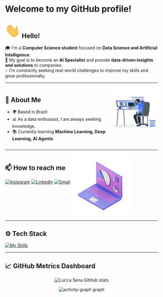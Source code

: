 # Welcome to my GitHub profile!

<h2><img src="imgs/214644152-52f47eb3-5e31-4f47-8758-05c9468d5596.gif" width="50px"> Hello!</h2>

🎓 I'm a **Computer Science student** focused on **Data Science and Artificial Intelligence**.  
🚀 My goal is to become an **AI Specialist** and provide **data-driven insights and solutions** to companies.  
💡 I’m constantly seeking real-world challenges to improve my skills and grow professionally.

---
<div style="display:flex">
<div>

  ## 👤 About Me
  - 🌍 Based in Brazil
  - 📊 As a data enthusiast, I am always seeking knowledge.
  - 📚 Currently learning **Machine Learning, Deep Learning, AI Agents**

</div>
<div>
<img src="imgs/229223263-cf2e4b07-2615-4f87-9c38-e37600f8381a.gif" alt="Coding" width="200px" style="display">  </img>
</div>

</div>

---

<div style="display:flex">

<div>
  
  
## 📫 How to reach me

[![Instagram](https://skillicons.dev/icons?i=instagram)](https://www.instagram.com/luccasenab/) [![LinkedIn](https://skillicons.dev/icons?i=linkedin)](https://www.linkedin.com/in/lucca-sena) [![Gmail](https://skillicons.dev/icons?i=gmail)](mailto:luccasena22@gmail.com)
  
  
</div>

<div>
<img src="imgs/242390692-0b335028-1d3d-4ee5-b5b3-a373d499be7e.gif" alt="Coding" width="200px"></img>
</div>

</div>

---

  ## ⚙️ Tech Stack

  [![My Skills](https://skillicons.dev/icons?i=py,c,mysql,postgres,anaconda,sklearn,tensorflow,git)](https://skillicons.dev)         

---

## 📈 GitHub Metrics Dashboard  

<div align="center">
  
  ![Lucca Sena GitHub stats](https://github-readme-stats.vercel.app/api?username=luccasena&show_icons=true&theme=transparent)

  <img src="https://github-readme-activity-graph.vercel.app/graph?username=luccasena&radius=16&theme=tokyo-night&area=true&order=5" height="300" alt="activity-graph graph" />
  
</div>
